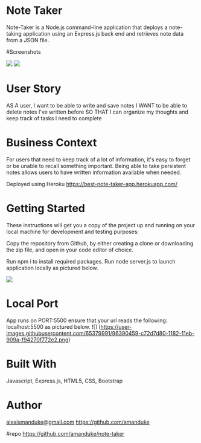 

# Note Taker
Note-Taker is a Node.js command-line application that deploys a note-taking application using an Express.js back end and retrieves note data from a JSON file.

#Screenshots

![](https://user-images.githubusercontent.com/65379991/96390239-bdefe100-1181-11eb-9ab9-dff6456e89f8.png)
![](https://user-images.githubusercontent.com/65379991/96390243-bfb9a480-1181-11eb-89fa-6690f0ab1dc8.png)


# User Story
AS A user, I want to be able to write and save notes
I WANT to be able to delete notes I've written before
SO THAT I can organize my thoughts and keep track of tasks I need to complete

# Business Context
For users that need to keep track of a lot of information, it's easy to forget or be unable to recall something important. Being able to take persistent notes allows users to have written information available when needed.

Deployed using Heroku https://best-note-taker-app.herokuapp.com/



# Getting Started
These instructions will get you a copy of the project up and running on your local machine for development and testing purposes: 

Copy the repository from Github, by either creating a clone or downloading the zip file, and open in your code editor of choice. 

Run npm i to install required packages. 
Run node server.js to launch application locally as pictured below. 

![](https://user-images.githubusercontent.com/65379991/96390239-bdefe100-1181-11eb-9ab9-dff6456e89f8.png)


# Local Port
App runs on PORT:5500 ensure that your url reads the following: localhost:5500 as pictured below.
![] (https://user-images.githubusercontent.com/65379991/96390459-c72d7d80-1182-11eb-909a-f94270f772e2.png)




# Built With
Javascript, Express.js, HTML5, CSS, Bootstrap

# Author
alexismanduke@gmail.com https://github.com/amanduke

#repo https://github.com/amanduke/note-taker


